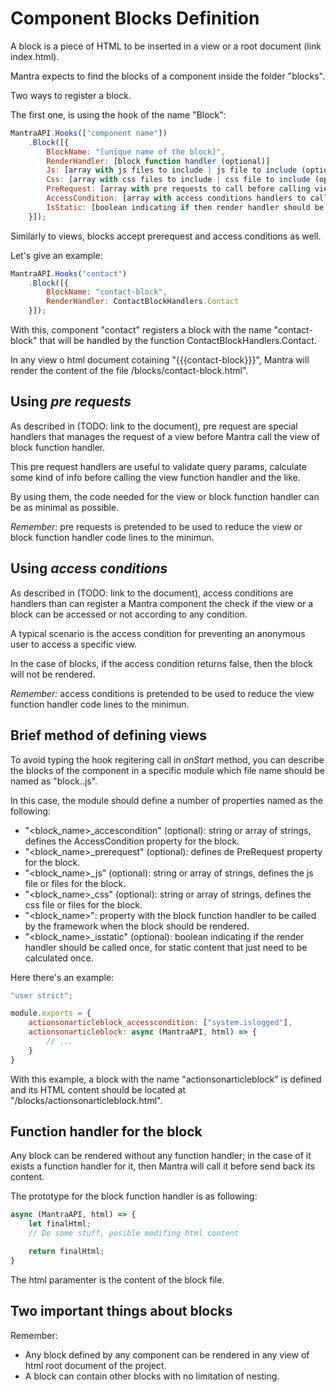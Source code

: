 # Component Blocks Definition

A block is a piece of HTML to be inserted in a view or a root document (link index.html).

Mantra expects to find the blocks of a component inside the folder "blocks".

Two ways to register a block.

The first one, is using the hook of the name "Block":

```js
MantraAPI.Hooks(["component name"])
    .Block([{
        BlockName: "[unique name of the block]",
        RenderHandler: [block function handler (optional)]
        Js: [array with js files to include | js file to include (optional)],
        Css: [array with css files to include | css file to include (optional)],
        PreRequest: [array with pre requests to call before calling view handler (optional)],
        AccessCondition: [array with access conditions handlers to call before calling view handler (optional)],
        IsStatic: [boolean indicating if then render handler should be called once (optional)]
    }]);
```

Similarly to views, blocks accept prerequest and access conditions as well.

Let's give an example:

```js
MantraAPI.Hooks("contact")
    .Block([{
        BlockName: "contact-block",
        RenderHandler: ContactBlockHandlers.Contact
    }]);
```

With this, component "contact" registers a block with the name "contact-block" that will be handled by the function ContactBlockHandlers.Contact.

In any view o html document cotaining "&lcub;&lcub;&lcub;contact-block&rcub;&rcub;&rcub;", Mantra will render the content of the file /blocks/contact-block.html".

## Using *pre requests*
As described in (TODO: link to the document), pre request are special handlers that manages the request of a view before Mantra call the view of block function handler.

This pre request handlers are useful to validate query params, calculate some kind of info before calling the view function handler and the like.

By using them, the code needed for the view or block function handler can be as minimal as possible.

*Remember:* pre requests is pretended to be used to reduce the view or block function handler code lines to the minimun.

## Using *access conditions*
As described in (TODO: link to the document), access conditions are handlers than can register a Mantra component the check if the view or a block can be accessed or not according to any condition.

A typical scenario is the access condition for preventing an anonymous user to access a specific view.

In the case of blocks, if the access condition returns false, then the block will not be rendered.

*Remember:* access conditions is pretended to be used to reduce the view function handler code lines to the minimun.

## Brief method of defining views

To avoid typing the hook regitering call in *onStart* method, you can describe the blocks of the component in a specific module which file name should be named as "block.<component name>.js".

In this case, the module should define a number of properties named as the following:
* "<block_name>_accescondition" (optional): string or array of strings, defines the AccessCondition property for the block.
* "<block_name>_prerequest" (optional): defines de PreRequest property for the block.
* "<block_name>_js" (optional): string or array of strings, defines the js file or files for the block.
* "<block_name>_css" (optional): string or array of strings, defines the css file or files for the block.
* "<block_name>": property with the block function handler to be called by the framework when the block should be rendered.
* "<block_name>_isstatic" (optional): boolean indicating if the render handler should be called once, for static content that just need to be calculated once.

Here there's an example:

```js
"user strict";

module.exports = {
    actionsonarticleblock_accesscondition: ["system.islogged"],
    actionsonarticleblock: async (MantraAPI, html) => {
        // ...    
    }
}
```

With this example, a block with the name "actionsonarticleblock" is defined and its HTML content should be located at "/blocks/actionsonarticleblock.html".

## Function handler for the block
Any block can be rendered without any function handler; in the case of it exists a function handler for it, then Mantra will call it before send back its content.

The prototype for the block function handler is as following:

```js
async (MantraAPI, html) => {
    let finalHtml;
    // Do some stuff, posible modifing html content

    return finalHtml;
}
```

The html paramenter is the content of the block file.

## Two important things about blocks
Remember:
* Any block defined by any component can be rendered in any view of html root document of the project.
* A block can contain other blocks with no limitation of nesting.